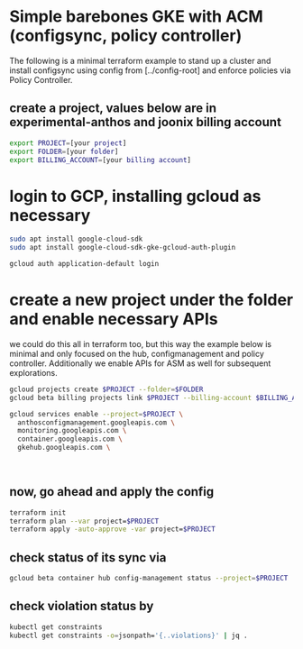 


# Simple barebones GKE with ACM (configsync, policy controller)

The following is a minimal terraform example to stand up a cluster and install 
configsync using config from [../config-root] and enforce policies via Policy
Controller.


## create a project, values below are in experimental-anthos and joonix billing account

```bash
export PROJECT=[your project]
export FOLDER=[your folder]
export BILLING_ACCOUNT=[your billing account]
```

# login to GCP, installing gcloud as necessary
```bash
sudo apt install google-cloud-sdk
sudo apt install google-cloud-sdk-gke-gcloud-auth-plugin 

gcloud auth application-default login
```

# create a new project under the folder and enable necessary APIs

we could do this all in terraform too, but this way the example below is minimal
and only focused on the hub, configmanagement and policy controller. Additionally
we enable APIs for ASM as well for subsequent explorations.


```bash
gcloud projects create $PROJECT --folder=$FOLDER
gcloud beta billing projects link $PROJECT --billing-account $BILLING_ACCOUNT

gcloud services enable --project=$PROJECT \
  anthosconfigmanagement.googleapis.com \
  monitoring.googleapis.com \
  container.googleapis.com \
  gkehub.googleapis.com \

  
```

## now, go ahead and apply the config

```bash
terraform init
terraform plan --var project=$PROJECT
terraform apply -auto-approve -var project=$PROJECT
```

## check status of its sync via
```bash
gcloud beta container hub config-management status --project=$PROJECT
```


## check violation status by

```bash
kubectl get constraints
kubectl get constraints -o=jsonpath='{..violations}' | jq . 
```
